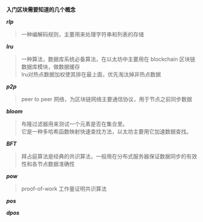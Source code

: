 **入门区块需要知道的几个概念**   

***rlp***   
> 一种编解码规则，主要用来处理字符串和列表的存储
   
***lru***   
> 一种算法，数据库系统必备算法，在以太坊中主要用在 blockchain 区块链数据库模块，做数据缓存   
> lru对热点数据加权使其排在最上面，优先淘汰掉非热点数据   

***p2p***   
> peer to peer 网络，为区块链网络主要通信协议，用于节点之前同步数据   

***bloom***
> 布隆过滤器用来测试一个元素是否在集合里。   
> 它是一种多哈希函数映射快速查找方法，以太坊主要用它加速数据查找。   

***BFT***   
> 拜占庭算法是经典的共识算法，一般用在分布式服务器保证数据同步的有效性和各节点数据准确性   

***pow***   
> proof-of-work 工作量证明共识算法   

***pos***   



***dpos***   
